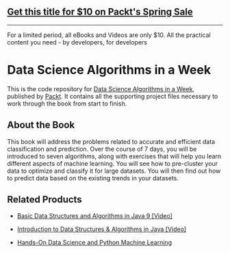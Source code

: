 ## [Get this title for $10 on Packt's Spring Sale](https://www.packt.com/B12375?utm_source=github&utm_medium=packt-github-repo&utm_campaign=spring_10_dollar_2022)
-----
For a limited period, all eBooks and Videos are only $10. All the practical content you need \- by developers, for developers

# Data Science Algorithms in a Week
This is the code repository for [Data Science Algorithms in a Week](https://www.packtpub.com/big-data-and-business-intelligence/data-science-algorithms-week?utm_source=github&utm_medium=repository&utm_content=9781787284586), published by [Packt](https://www.packtpub.com/). It contains all the supporting project files necessary to work through the book from start to finish.
## About the Book
This book will address the problems related to accurate and efficient data classification and prediction. Over the course of 7 days, you will be introduced to seven algorithms, along with exercises that will help you learn different aspects of machine learning. You will see how to pre-cluster your data to optimize and classify it for large datasets. You will then find out how to predict data based on the existing trends in your datasets.


## Related Products
 
  
* [Basic Data Structures and Algorithms in Java 9 [Video]](https://www.packtpub.com/application-development/basic-data-structures-and-algorithms-java-9-video?utm_source=github&utm_medium=repository&utm_content=9781788477451)
  
  
* [Introduction to Data Structures & Algorithms in Java [Video]](https://www.packtpub.com/application-development/introduction-data-structures-algorithms-java-video-0?utm_source=github&utm_medium=repository&utm_content=9781788628648)
  
  
* [Hands-On Data Science and Python Machine Learning](https://www.packtpub.com/big-data-and-business-intelligence/hands-data-science-and-python-machine-learning?utm_source=github&utm_medium=repository&utm_content=9781787280748)

